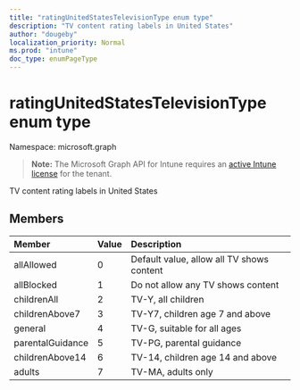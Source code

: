 ```yaml
---
title: "ratingUnitedStatesTelevisionType enum type"
description: "TV content rating labels in United States"
author: "dougeby"
localization_priority: Normal
ms.prod: "intune"
doc_type: enumPageType
---
```


# ratingUnitedStatesTelevisionType enum type

Namespace: microsoft.graph

> **Note:** The Microsoft Graph API for Intune requires an [active Intune license](https://go.microsoft.com/fwlink/?linkid=839381) for the tenant.

TV content rating labels in United States

## Members
|Member|Value|Description|
|:---|:---|:---|
|allAllowed|0|Default value, allow all TV shows content|
|allBlocked|1|Do not allow any TV shows content|
|childrenAll|2|TV-Y, all children|
|childrenAbove7|3|TV-Y7, children age 7 and above|
|general|4|TV-G, suitable for all ages|
|parentalGuidance|5|TV-PG, parental guidance|
|childrenAbove14|6|TV-14, children age 14 and above|
|adults|7|TV-MA, adults only|




